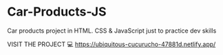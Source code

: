 # Car-Products-JS
Car products project in HTML. CSS &amp; JavaScript just to practice dev skills

VISIT THE PROJECT 💻
https://ubiquitous-cucurucho-47881d.netlify.app/
